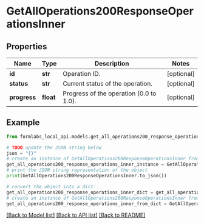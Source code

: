 # GetAllOperations200ResponseOperationsInner


## Properties

Name | Type | Description | Notes
------------ | ------------- | ------------- | -------------
**id** | **str** | Operation ID. | [optional] 
**status** | **str** | Current status of the operation. | [optional] 
**progress** | **float** | Progress of the operation (0.0 to 1.0). | [optional] 

## Example

```python
from formlabs_local_api.models.get_all_operations200_response_operations_inner import GetAllOperations200ResponseOperationsInner

# TODO update the JSON string below
json = "{}"
# create an instance of GetAllOperations200ResponseOperationsInner from a JSON string
get_all_operations200_response_operations_inner_instance = GetAllOperations200ResponseOperationsInner.from_json(json)
# print the JSON string representation of the object
print(GetAllOperations200ResponseOperationsInner.to_json())

# convert the object into a dict
get_all_operations200_response_operations_inner_dict = get_all_operations200_response_operations_inner_instance.to_dict()
# create an instance of GetAllOperations200ResponseOperationsInner from a dict
get_all_operations200_response_operations_inner_from_dict = GetAllOperations200ResponseOperationsInner.from_dict(get_all_operations200_response_operations_inner_dict)
```
[[Back to Model list]](../README.md#documentation-for-models) [[Back to API list]](../README.md#documentation-for-api-endpoints) [[Back to README]](../README.md)


